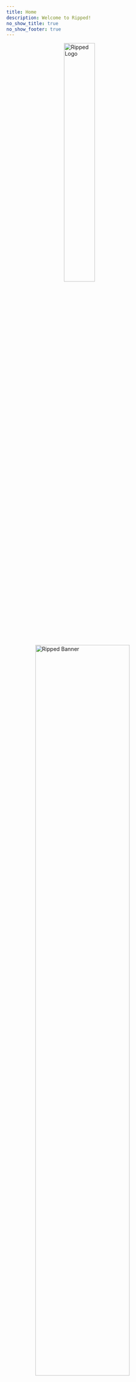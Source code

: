 ```yaml
---
title: Home
description: Welcome to Ripped!
no_show_title: true
no_show_footer: true
---
```

<img 
    style="display: block; 
           margin-left: auto;
           margin-right: auto;
           width: 40%;"
    src="/img/rippedtransparent-cropped.svg" 
    alt="Ripped Logo"
    id= "logo">
</img>
![]()

<img 
    style="display: block; 
           margin-left: auto;
           margin-right: auto;
           width: 70%;"
    src="/img/ripped_banner.svg" 
    alt="Ripped Banner"
    id= "banner">
</img>

![]()
**<center>This is a collection of sites and tools that are trusted by the community.**</center>  

<center>Feel free to check the <a target="_self" href="/About">About</a> section if you wish to help out by contributing.</center>  

<center>*Click on the categories in the sidebar to start browsing.*</center>  

